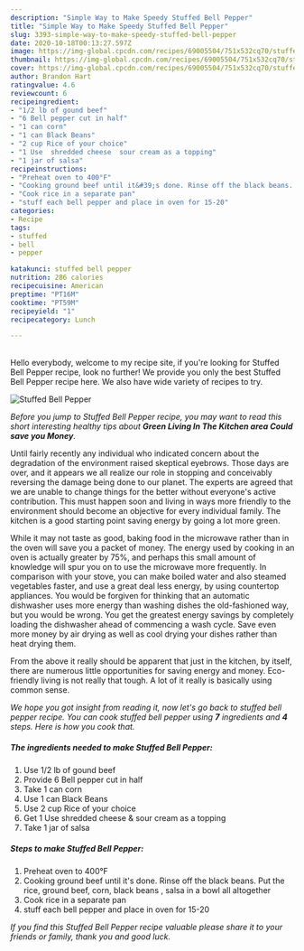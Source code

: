 ```yaml
---
description: "Simple Way to Make Speedy Stuffed Bell Pepper"
title: "Simple Way to Make Speedy Stuffed Bell Pepper"
slug: 3393-simple-way-to-make-speedy-stuffed-bell-pepper
date: 2020-10-18T00:13:27.597Z
image: https://img-global.cpcdn.com/recipes/69005504/751x532cq70/stuffed-bell-pepper-recipe-main-photo.jpg
thumbnail: https://img-global.cpcdn.com/recipes/69005504/751x532cq70/stuffed-bell-pepper-recipe-main-photo.jpg
cover: https://img-global.cpcdn.com/recipes/69005504/751x532cq70/stuffed-bell-pepper-recipe-main-photo.jpg
author: Brandon Hart
ratingvalue: 4.6
reviewcount: 6
recipeingredient:
- "1/2 lb of gound beef"
- "6 Bell pepper cut in half"
- "1 can corn"
- "1 can Black Beans"
- "2 cup Rice of your choice"
- "1 Use  shredded cheese  sour cream as a topping"
- "1 jar of salsa"
recipeinstructions:
- "Preheat oven to 400°F"
- "Cooking ground beef until it&#39;s done. Rinse off the black beans. Put the rice,  ground beef, corn, black beans , salsa in a bowl all altogether"
- "Cook rice in a separate pan"
- "stuff each bell pepper and place in oven for 15-20"
categories:
- Recipe
tags:
- stuffed
- bell
- pepper

katakunci: stuffed bell pepper 
nutrition: 286 calories
recipecuisine: American
preptime: "PT16M"
cooktime: "PT59M"
recipeyield: "1"
recipecategory: Lunch

---
```

<br>
Hello everybody, welcome to my recipe site, if you're looking for Stuffed Bell Pepper recipe, look no further! We provide you only the best Stuffed Bell Pepper recipe here. We also have wide variety of recipes to try.
<br>


![Stuffed Bell Pepper](https://img-global.cpcdn.com/recipes/69005504/751x532cq70/stuffed-bell-pepper-recipe-main-photo.jpg)

<i>Before you jump to Stuffed Bell Pepper recipe, you may want to read this short interesting healthy tips about 
<strong>Green Living In The Kitchen area Could save you Money</strong>.</i>
</br>

Until fairly recently any individual who indicated concern about the degradation of the environment raised skeptical eyebrows. Those days are over, and it appears we all realize our role in stopping and conceivably reversing the damage being done to our planet. The experts are agreed that we are unable to change things for the better without everyone's active contribution. This must happen soon and living in ways more friendly to the environment should become an objective for every individual family. The kitchen is a good starting point saving energy by going a lot more green.

While it may not taste as good, baking food in the microwave rather than in the oven will save you a packet of money. The energy used by cooking in an oven is actually greater by 75%, and perhaps this small amount of knowledge will spur you on to use the microwave more frequently. In comparison with your stove, you can make boiled water and also steamed vegetables faster, and use a great deal less energy, by using countertop appliances. You would be forgiven for thinking that an automatic dishwasher uses more energy than washing dishes the old-fashioned way, but you would be wrong. You get the greatest energy savings by completely loading the dishwasher ahead of commencing a wash cycle. Save even more money by air drying as well as cool drying your dishes rather than heat drying them.

From the above it really should be apparent that just in the kitchen, by itself, there are numerous little opportunities for saving energy and money. Eco-friendly living is not really that tough. A lot of it really is basically using common sense.


<i>We hope you got insight from reading it, now let's go back to stuffed bell pepper recipe. You can cook stuffed bell pepper using <strong>7</strong> ingredients and <strong>4</strong> steps. Here is how you cook that.
</i>

##### The ingredients needed to make Stuffed Bell Pepper:

1. Use 1/2 lb of gound beef
1. Provide 6 Bell pepper cut in half
1. Take 1 can corn
1. Use 1 can Black Beans
1. Use 2 cup Rice of your choice
1. Get 1 Use  shredded cheese &amp; sour cream as a topping
1. Take 1 jar of salsa


##### Steps to make Stuffed Bell Pepper:

1. Preheat oven to 400°F
1. Cooking ground beef until it&#39;s done. Rinse off the black beans. Put the rice,  ground beef, corn, black beans , salsa in a bowl all altogether
1. Cook rice in a separate pan
1. stuff each bell pepper and place in oven for 15-20


<i>If you find this Stuffed Bell Pepper recipe valuable please share it to your friends or family, thank you and good luck.</i>
